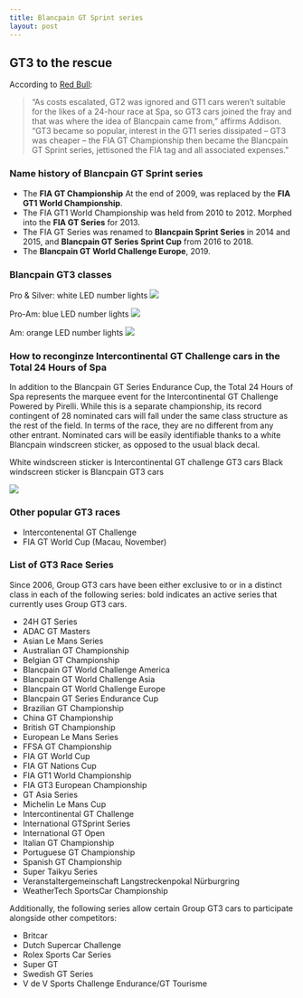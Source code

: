 ```yaml
---
title: Blancpain GT Sprint series
layout: post
---
```


## GT3 to the rescue

According to [Red Bull](https://www.redbull.com/sg-en/gt-racing-101-a-guide-for-the-perplexed):

> “As costs escalated, GT2 was ignored and GT1 cars weren’t suitable for the likes of a 24-hour race at Spa, so GT3 cars joined the fray and that was where the idea of Blancpain came from,” affirms Addison. “GT3 became so popular, interest in the GT1 series dissipated – GT3 was cheaper – the FIA GT Championship then became the Blancpain GT Sprint series, jettisoned the FIA tag and all associated expenses.”

### Name history of Blancpain GT Sprint series

- The **FIA GT Championship** At the end of 2009, was replaced by the **FIA GT1 World Championship**.
- The FIA GT1 World Championship was held from 2010 to 2012. Morphed into the **FIA GT Series**  for 2013.
- The FIA GT Series was renamed to **Blancpain Sprint Series** in 2014 and 2015, and **Blancpain GT Series Sprint Cup** from 2016 to 2018.
- The **Blancpain GT World Challenge Europe**, 2019.

### Blancpain GT3 classes

Pro & Silver: white LED number lights
![](https://i.imgur.com/ayp6Ys4.jpg)

Pro-Am: blue LED number lights
![](https://i.imgur.com/Ltwf9iv.jpg)

Am: orange LED number lights
![](https://i.imgur.com/ymklhBj.jpg)


### How to reconginze Intercontinental GT Challenge cars in the Total 24 Hours of Spa

In addition to the Blancpain GT Series Endurance Cup, the Total 24 Hours of Spa represents the marquee event for the Intercontinental GT Challenge Powered by Pirelli. While this is a separate championship, its record contingent of 28 nominated cars will fall under the same class structure as the rest of the field. In terms of the race, they are no different from any other entrant. Nominated cars will be easily identifiable thanks to a white Blancpain windscreen sticker, as opposed to the usual black decal. 

White windscreen sticker is Intercontinental GT challenge GT3 cars
Black windscreen sticker is Blancpain GT3 cars

![](https://i.imgur.com/IJ19iZS.jpg)

### Other popular GT3 races

- Intercontenental GT Challenge
- FIA GT World Cup (Macau, November)

### List of GT3 Race Series

Since 2006, Group GT3 cars have been either exclusive to or in a distinct class in each of the following series:
bold indicates an active series that currently uses Group GT3 cars.

* 24H GT Series
* ADAC GT Masters
* Asian Le Mans Series
* Australian GT Championship
* Belgian GT Championship
* Blancpain GT World Challenge America
* Blancpain GT World Challenge Asia
* Blancpain GT World Challenge Europe
* Blancpain GT Series Endurance Cup
* Brazilian GT Championship
* China GT Championship
* British GT Championship
* European Le Mans Series
* FFSA GT Championship
* FIA GT World Cup
* FIA GT Nations Cup
* FIA GT1 World Championship
* FIA GT3 European Championship
* GT Asia Series
* Michelin Le Mans Cup
* Intercontinental GT Challenge
* International GTSprint Series
* International GT Open
* Italian GT Championship
* Portuguese GT Championship
* Spanish GT Championship
* Super Taikyu Series
* Veranstaltergemeinschaft Langstreckenpokal Nürburgring
* WeatherTech SportsCar Championship

Additionally, the following series allow certain Group GT3 cars to participate alongside other competitors:

* Britcar
* Dutch Supercar Challenge
* Rolex Sports Car Series
* Super GT
* Swedish GT Series
* V de V Sports Challenge Endurance/GT Tourisme